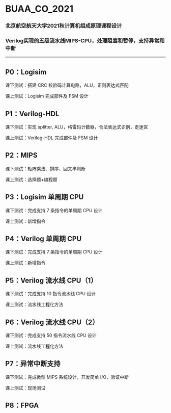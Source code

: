 # BUAA_CO_2021

### 北京航空航天大学2021秋计算机组成原理课程设计

### Verilog实现的五级流水线MIPS-CPU，处理阻塞和暂停，支持异常和中断

------------------

## P0：Logisim

课下测试：搭建 CRC 校验码计算电路，ALU，正则表达式匹配

课上测试：Logisim 完成部件及 FSM 设计

## P1：Verilog-HDL

课下测试：实现 splitter, ALU，格雷码计数器，合法表达式识别，走迷宫

课上测试：Verilog-HDL 完成部件及 FSM 设计

## P2：MIPS

课下测试：矩阵乘法、排序、回文串判断

课上测试：选择题+编程题

## P3：Logisim 单周期 CPU

课下测试：完成支持 7 条指令的单周期 CPU 设计

课上测试：新增指令

## P4：Verilog 单周期 CPU

课下测试：完成支持 7 条指令的单周期 CPU 设计

课上测试：新增指令

## P5：Verilog 流水线 CPU（1）

课下测试：完成支持 10 指令流水线 CPU 设计

课上测试：流水线工程化方法

## P6：Verilog 流水线 CPU（2）

课下测试：完成支持 50 指令流水线 CPU 设计

课上测试：流水线工程化方法

## P7：异常中断支持

课下测试：完成微型 MIPS 系统设计，开发简单 I/O，验证中断

课上测试：现场测试

## P8：FPGA
